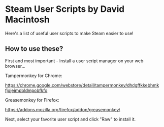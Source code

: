 # Steam User Scripts by David Macintosh
Here's a list of useful user scripts to make Steam easier to use!

## How to use these?
First and most important - Install a user script manager on your web browser...

Tampermonkey for Chrome:

https://chrome.google.com/webstore/detail/tampermonkey/dhdgffkkebhmkfjojejmpbldmpobfkfo

Greasemonkey for Firefox:

https://addons.mozilla.org/firefox/addon/greasemonkey/

Next, select your favorite user script and click "Raw" to install it.
